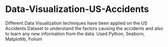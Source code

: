 # Data-Visualization-US-Accidents

Different Data Visualization techniques have been applied on the US Accidents Dataset to understand the factors causing the accidents and also to learn any new information from the data.
Used Python, Seaborn, Matplotlib, Folium
